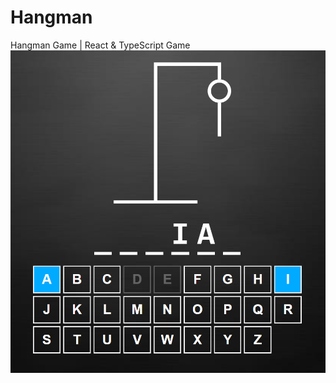 # Hangman
Hangman Game | React &amp; TypeScript Game
<img align="center" alt="banner" width="auto" src="Hangman.PNG">
